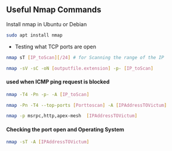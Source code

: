 ## Useful Nmap Commands 
Install nmap in Ubuntu or Debian
```sh
sudo apt install nmap 
```

- Testing what TCP ports are open
```bash
nmap sT [IP_toScan][/24] # for Scanning the range of the IP  
```


```bash
nmap -sV -sC -oN [outputfile.extension] -p- [IP_toScan] 
```

#### used when ICMP ping request is blocked 
```bash
nmap -T4 -Pn -p- -A [IP_toScan] 
```

```sh
nmap -Pn -T4 --top-ports [Porttoscan] -A [IPAddressTOVictum] 
```

```sh
nmap -p msrpc,http,apex-mesh  [IPAddressTOVictum] 
```

#### Checking the port open and Operating System
```sh
nmap -sT -A [IPAddressTOVictum] 
```
